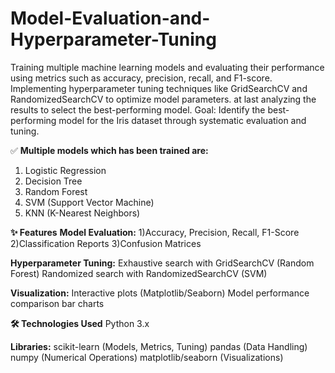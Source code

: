 # Model-Evaluation-and-Hyperparameter-Tuning
Training multiple machine learning models and evaluating their performance using metrics such as accuracy, precision, recall, and F1-score. Implementing hyperparameter tuning techniques like GridSearchCV and RandomizedSearchCV to optimize model parameters. at last analyzing the results to select the best-performing model.
Goal: Identify the best-performing model for the Iris dataset through systematic evaluation and tuning.

✅ **Multiple models which has been trained are:**
1) Logistic Regression
2) Decision Tree
3) Random Forest
4) SVM (Support Vector Machine)
5) KNN (K-Nearest Neighbors)

 **✨ Features**
**Model Evaluation:**
1)Accuracy, Precision, Recall, F1-Score
2)Classification Reports
3)Confusion Matrices

 **Hyperparameter Tuning:**
Exhaustive search with GridSearchCV (Random Forest)
Randomized search with RandomizedSearchCV (SVM)

 **Visualization:**
Interactive plots (Matplotlib/Seaborn)
Model performance comparison bar charts

**🛠 Technologies Used**
Python 3.x

**Libraries:**
scikit-learn (Models, Metrics, Tuning)
pandas (Data Handling)
numpy (Numerical Operations)
matplotlib/seaborn (Visualizations)

